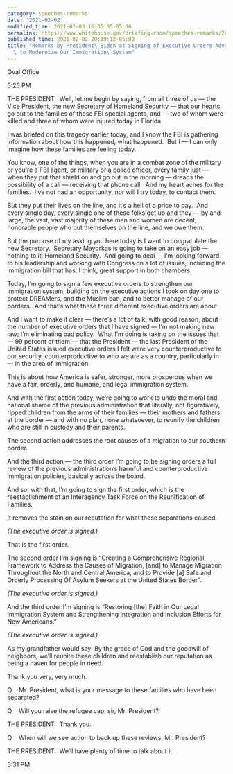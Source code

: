 ```yaml
---
category: speeches-remarks
date: '2021-02-02'
modified_time: 2021-02-03 16:35:05-05:00
permalink: https://www.whitehouse.gov/briefing-room/speeches-remarks/2021/02/02/remarks-by-president-biden-at-signing-of-executive-orders-advancing-his-priority-to-modernize-our-immigration-system/
published_time: 2021-02-02 20:19:12-05:00
title: "Remarks by President\_Biden at Signing of Executive Orders Advancing His Priority\
  \ to Modernize Our Immigration\_System"
---
```

 
Oval Office

5:25 PM

THE PRESIDENT:  Well, let me begin by saying, from all three of us — the
Vice President, the new Secretary of Homeland Security — that our hearts
go out to the families of these FBI special agents, and — two of whom
were killed and three of whom were injured today in Florida. 

I was briefed on this tragedy earlier today, and I know the FBI is
gathering information about how this happened, what happened.  But I — I
can only imagine how these families are feeling today. 

You know, one of the things, when you are in a combat zone of the
military or you’re a FBI agent, or military or a police officer, every
family just — when they put that shield on and go out in the morning —
dreads the possibility of a call — receiving that phone call.  And my
heart aches for the families.  I’ve not had an opportunity, nor will I
try today, to contact them. 

But they put their lives on the line, and it’s a hell of a price to
pay.  And every single day, every single one of these folks get up and
they — by and large, the vast, vast majority of these men and women are
decent, honorable people who put themselves on the line, and we owe
them. 

But the purpose of my asking you here today is I want to congratulate
the new Secretary.  Secretary Mayorkas is going to take on an easy job —
nothing to it: Homeland Security.  And going to deal — I’m looking
forward to his leadership and working with Congress on a lot of issues,
including the immigration bill that has, I think, great support in both
chambers.

Today, I’m going to sign a few executive orders to strengthen our
immigration system, building on the executive actions I took on day one
to protect DREAMers, and the Muslim ban, and to better manage of our
borders.  And that’s what these three different executive orders are
about. 

And I want to make it clear — there’s a lot of talk, with good reason,
about the number of executive orders that I have signed — I’m not making
new law; I’m eliminating bad policy.  What I’m doing is taking on the
issues that — 99 percent of them — that the President — the last
President of the United States issued executive orders I felt were very
counterproductive to our security, counterproductive to who we are as a
country, particularly in — in the area of immigration.

This is about how America is safer, stronger, more prosperous when we
have a fair, orderly, and humane, and legal immigration system. 

And with the first action today, we’re going to work to undo the moral
and national shame of the previous administration that literally, not
figuratively, ripped children from the arms of their families — their
mothers and fathers at the border — and with no plan, none whatsoever,
to reunify the children who are still in custody and their parents.

The second action addresses the root causes of a migration to our
southern border. 

And the third action — the third order I’m going to be signing orders a
full review of the previous administration’s harmful and
counterproductive immigration policies, basically across the board.

And so, with that, I’m going to sign the first order, which is the
reestablishment of an Interagency Task Force on the Reunification of
Families.

It removes the stain on our reputation for what these separations
caused. 

*(The executive order is signed.)*

That is the first order. 

The second order I’m signing is “Creating a Comprehensive Regional
Framework to Address the Causes of Migration, \[and\] to Manage
Migration Throughout the North and Central America, and to Provide \[a\]
Safe and Orderly Processing Of Asylum Seekers at the United States
Border”.

*(The executive order is signed.)*

And the third order I’m signing is “Restoring \[the\] Faith in Our Legal
Immigration System and Strengthening Integration and Inclusion Efforts
for New Americans.”

*(The executive order is signed.)*

As my grandfather would say: By the grace of God and the goodwill of
neighbors, we’ll reunite these children and reestablish our reputation
as being a haven for people in need. 

Thank you very, very much. 

Q    Mr. President, what is your message to these families who have been
separated?

Q    Will you raise the refugee cap, sir, Mr. President?

THE PRESIDENT:  Thank you.

Q    When will we see action to back up these reviews, Mr. President?

THE PRESIDENT:  We’ll have plenty of time to talk about it.

5:31 PM
